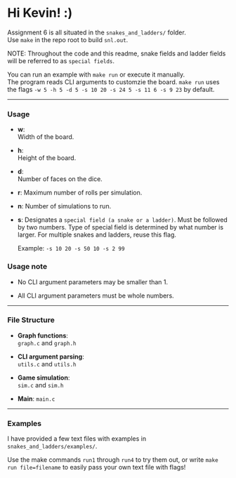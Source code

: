 # Hi Kevin! :)

Assignment 6 is all situated in the `snakes_and_ladders/` folder.  
Use `make` in the repo root to build `snl.out`.

NOTE: Throughout the code and this readme, 
snake fields and ladder fields will be referred to as `special fields`.

You can run an example with `make run` or execute it manually.  
The program reads CLI arguments to customzie the board. 
`make run` uses the flags `-w 5 -h 5 -d 5 -s 10 20 -s 24 5 -s 11 6 -s 9 23` by default.

---

### Usage

- **w**:  
  Width of the board.

- **h**:  
  Height of the board.

- **d**:  
  Number of faces on the dice.

- **r**:
  Maximum number of rolls per simulation.

- **n**:
  Number of simulations to run.

- **s**:
  Designates a `special field (a snake or a ladder)`. Must be followed by two numbers.
  Type of special field is determined by what number is larger.
  For multiple snakes and ladders, reuse this flag.
  
  Example: 
  `-s 10 20 -s 50 10 -s 2 99`

### Usage note

  - No CLI argument parameters may be smaller than 1.

  - All CLI argument parameters must be whole numbers.


---

### File Structure

- **Graph functions**:  
  `graph.c` and `graph.h`

- **CLI argument parsing**:  
  `utils.c` and `utils.h`

- **Game simulation**:  
  `sim.c` and `sim.h`

- **Main**:
  `main.c`

---

### Examples

I have provided a few text files with examples in `snakes_and_ladders/examples/`.

Use the make commands `run1` through `run4` to try them out, 
or write `make run file=filename` to easily pass your own text file with flags!
